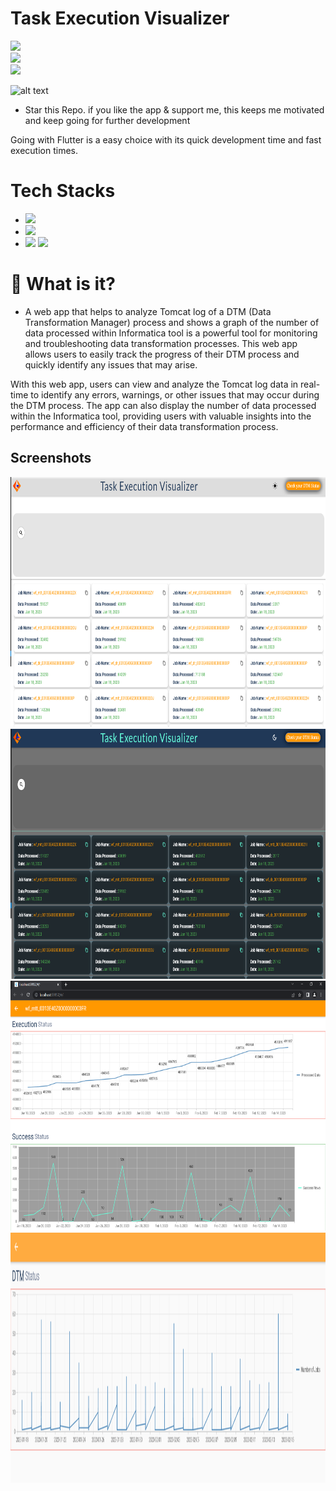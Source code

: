 # Task Execution Visualizer

![](https://img.shields.io/badge/Language-Dart-blue)   
![](https://img.shields.io/badge/SDK-Flutter-yellow)   
![](https://img.shields.io/badge/Hackathon-Informatica-orange)


![alt text](http://icons.iconarchive.com/icons/paomedia/small-n-flat/64/star-alt-icon.png) 
* Star this Repo. if you like the app & support me, this keeps me motivated and keep going for further development



Going with Flutter is a easy choice with its quick development time and fast execution times.




# Tech Stacks

- ![](https://img.shields.io/badge/Framework-Web-brown)  
- ![](https://img.shields.io/badge/SoftwareDevelopmentKit-Flutter-blue)   
- ![](https://img.shields.io/badge/Languages-grey) ![](https://img.shields.io/badge/Dart-pink) 






# 🔦 What is it?
- A web app that helps to analyze Tomcat log of a DTM (Data Transformation Manager) process and shows a graph of the number of data processed within Informatica tool is a powerful tool for monitoring and troubleshooting data transformation processes. This web app allows users to easily track the progress of their DTM process and quickly identify any issues that may arise.

With this web app, users can view and analyze the Tomcat log data in real-time to identify any errors, warnings, or other issues that may occur during the DTM process. The app can also display the number of data processed within the Informatica tool, providing users with valuable insights into the performance and efficiency of their data transformation process.



## Screenshots
<img src="images/UILight.png" width="1200" height= "400">     
<img src="images/UIDark.png" width="1200" height= "400">
<img src="images/JobGraph.png"  width="1200" height= "400">     
<img src="images/DTMEngine.png"  width="1200" height= "400">  
